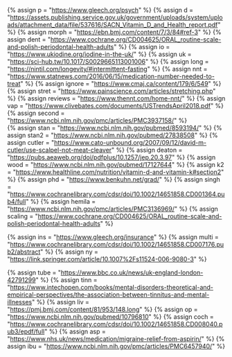 <!-- %	assign  = ""	%} -->
{%	assign p = "https://www.gleech.org/psych"	%}
{%	assign d = "https://assets.publishing.service.gov.uk/government/uploads/system/uploads/attachment_data/file/537616/SACN_Vitamin_D_and_Health_report.pdf"	%} 
{%	assign morph = "https://ebn.bmj.com/content/7/3/84#ref-3"	%}
{%	assign dent = "https://www.cochrane.org/CD004625/ORAL_routine-scale-and-polish-periodontal-health-adults"		%}
{%	assign io = "https://www.ukiodine.org/iodine-in-the-uk/"	%}
{%	assign uk = "https://sci-hub.tw/10.1017/S0029665113001006"	%}
{%	assign long = "https://nintil.com/longevity/#intermittent-fasting"		%}
{%	assign nnt = "https://www.statnews.com/2016/06/15/medication-number-needed-to-treat"		%}
{%	assign ignore = "https://www.cmaj.ca/content/179/6/549"	%}
{%	assign stret = "https://www.painscience.com/articles/stretching.php"		%}
{%	assign reviews = "https://www.thennt.com/home-nnt/"		%}
{%	assign vap = "https://www.clivebates.com/documents/USTrendsApril2018.pdf"		%}
{%	assign second = "https://www.ncbi.nlm.nih.gov/pmc/articles/PMC3937158/"		%}	
{%	assign stan = "https://www.ncbi.nlm.nih.gov/pubmed/8593194/"		%}
{%	assign stan2 = "https://www.ncbi.nlm.nih.gov/pubmed/27838508"		%}
{%	assign  cutler = "https://www.cato-unbound.org/2007/09/12/david-m-cutler/use-scalpel-not-meat-cleaver"	%}
{%	assign deaton = "https://pubs.aeaweb.org/doi/pdfplus/10.1257/jep.20.3.97"		%}
{%	assign wood = "https://www.ncbi.nlm.nih.gov/pubmed/17127644"		%}
{%	assign k2 = "https://www.healthline.com/nutrition/vitamin-d-and-vitamin-k#section2"		%}
{%	assign phd = "https://www.benkuhn.net/grad/"		%}
{%	assign singh = "https://www.cochranelibrary.com/cdsr/doi/10.1002/14651858.CD001364.pub4/full"		%}
{%	assign hemila = "https://www.ncbi.nlm.nih.gov/pmc/articles/PMC3136969/"		%}
{%	assign scaling = "https://www.cochrane.org/CD004625/ORAL_routine-scale-and-polish-periodontal-health-adults"		%}

{%	assign ins = "https://www.gleech.org/insurance"		%}
{%	assign multi = "https://www.cochranelibrary.com/cdsr/doi/10.1002/14651858.CD007176.pub2/abstract"		%}
{%	assign ny = "https://link.springer.com/article/10.1007%2Fs11524-006-9080-3"		%}

{%	assign tube = "https://www.bbc.co.uk/news/uk-england-london-42791299"		%}
{%	assign tinn = "https://www.intechopen.com/books/mental-disorders-theoretical-and-empirical-perspectives/the-association-between-tinnitus-and-mental-illnesses"		%}
{%	assign liv = "https://pmj.bmj.com/content/81/953/148.long"		%}
{%	assign op = "https://www.ncbi.nlm.nih.gov/pubmed/10796810"		%}
{%	assign coch = "https://www.cochranelibrary.com/cdsr/doi/10.1002/14651858.CD008040.pub3/epdf/full"		%}
{%	assign asp = "https://www.nhs.uk/news/medication/migraine-relief-from-aspirin/"		%}
{%	assign ibu = "https://www.ncbi.nlm.nih.gov/pmc/articles/PMC6457940/"		%}